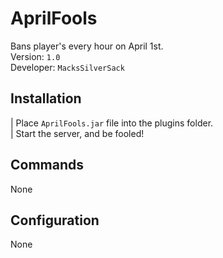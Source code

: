 # AprilFools
Bans player's every hour on April 1st.
<br>
Version: `1.0` <br>
Developer: `MacksSilverSack` <br>

## Installation
| Place `AprilFools.jar` file into the plugins folder. <br>
| Start the server, and be fooled!

## Commands
None
  
## Configuration
None
```
